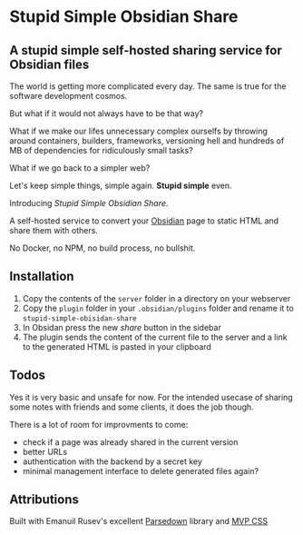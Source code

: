 # Stupid Simple Obsidian Share
## A stupid simple self-hosted sharing service for Obsidian files

The world is getting more complicated every day. The same is true for the software development cosmos.

But what if it would not always have to be that way?

What if we make our lifes unnecessary complex ourselfs by throwing around containers, builders, frameworks, versioning hell and hundreds of MB of dependencies for ridiculously small tasks?

What if we go back to a simpler web?

Let's keep simple things, simple again. **Stupid simple** even.

Introducing _Stupid Simple Obsidian Share_.

A self-hosted service to convert your [Obsidian](https://obsidian.md/) page to static HTML and share them with others.

No Docker, no NPM, no build process, no bullshit.

## Installation

1) Copy the contents of the `server` folder in a directory on your webserver
2) Copy the `plugin` folder in your `.obsidian/plugins` folder and rename it to `stupid-simple-obisidan-share`
3) In Obsidan press the new _share_ button in the sidebar
4) The plugin sends the content of the current file to the server and a link to the generated HTML is pasted in your clipboard

## Todos

Yes it is very basic and unsafe for now. For the intended usecase of sharing some notes with friends and some clients, it does the job though.

There is a lot of room for improvments to come:
- check if a page was already shared in the current version
- better URLs
- authentication with the backend by a secret key
- minimal management interface to delete generated files again?

## Attributions

Built with Emanuil Rusev's excellent [Parsedown](https://github.com/erusev/parsedown) library and [MVP CSS](https://github.com/andybrewer/mvp/)

